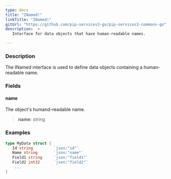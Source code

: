 ```yaml
---
type: docs
title: "INamed!"
linkTitle: "INamed!"
gitUrl: "https://github.com/pip-services3-go/pip-services3-commons-go"
description:  > 
   Interface for data objects that have human-readable names.

---
```


### Description

The INamed interface is used to define data objects containing a human-readable name.

### Fields

<span class="hide-title-link">

#### name
The object's humand-readable name.
> **name**: string

### Examples
```go
type MyData struct {
   Id string         `json:"id"`
   Name string       `json:"name"`
   Field1 string     `json:"field1"`
   Field2 int32      `json:"field2"`
    ...
}
```

</span>

